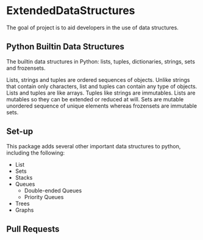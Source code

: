 # ExtendedDataStructures
The goal of project is to aid developers in the use of data structures.

## Python Builtin Data Structures
The builtin data structures in Python: lists, tuples, dictionaries, strings, sets and frozensets.

Lists, strings and tuples are ordered sequences of objects. Unlike strings that contain only characters, list and tuples can contain any type of objects. Lists and tuples are like arrays. Tuples like strings are immutables. Lists are mutables so they can be extended or reduced at will. Sets are mutable unordered sequence of unique elements whereas frozensets are immutable sets.

## Set-up
This package adds several other important data structures to python, including the following:
* List
* Sets
* Stacks
* Queues
  * Double-ended Queues
  * Priority Queues
* Trees
* Graphs

## Pull Requests
